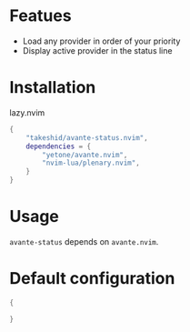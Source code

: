 
# Featues
- Load any provider in order of your priority
- Display active provider in the status line
# Installation

lazy.nvim
```lua
{
    "takeshid/avante-status.nvim",
    dependencies = {
        "yetone/avante.nvim",
        "nvim-lua/plenary.nvim",
    }
}
```

# Usage
`avante-status` depends on `avante.nvim`.


# Default configuration

```lua
{

}
```
